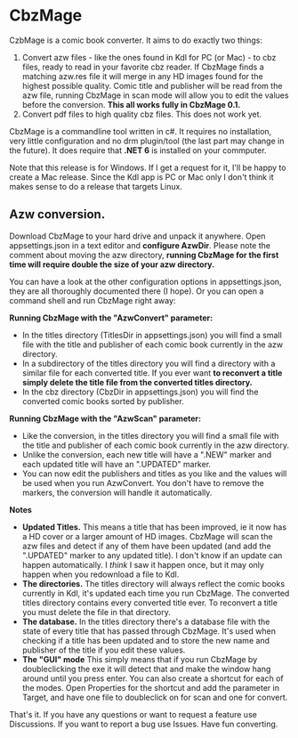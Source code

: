 # CbzMage
CzbMage is a comic book converter. It aims to do exactly two things:
1. Convert azw files - like the ones found in Kdl for PC (or Mac) - to cbz files, ready to read in your favorite cbz reader. If CbzMage finds a matching azw.res file it will merge in any HD images found for the highest possible quality. Comic title and publisher will be read from the azw file, running CbzMage in scan mode will allow you to edit the values before the conversion. **This all works fully in CbzMage 0.1.**
2. Convert pdf files to high quality cbz files. This does not work yet.

CbzMage is a commandline tool written in c#. It requires no installation, very little configuration and no drm plugin/tool (the last part may change in the future). It does require that **.NET 6** is installed on your commputer.

Note that this release is for Windows. If I get a request for it, I'll be happy to create a Mac release. Since the Kdl app is PC or Mac only I don't think it makes sense to do a release that targets Linux.

## Azw conversion.

Download CbzMage to your hard drive and unpack it anywhere. Open appsettings.json in a text editor and **configure AzwDir**. Please note the comment about moving the azw directory, **running CbzMage for the first time will require double the size of your azw directory.**

You can have a look at the other configuration options in appsettings.json, they are all thoroughly documented there (I hope). Or you can open a command shell and run CbzMage right away: 

**Running CbzMage with the "AzwConvert" parameter:**

* In the titles directory (TitlesDir in appsettings.json) you will find a small file with the title and publisher of each comic book currently in the azw directory.  
* In a subdirectory of the titles directory you will find a directory with a similar file for each converted title. If you ever want **to reconvert a title simply delete the title file from the converted titles directory.**
* In the cbz directory (CbzDir in appsettings.json) you will find the converted comic books sorted by publisher. 

**Running CbzMage with the "AzwScan" parameter:**

* Like the conversion, in the titles directory you will find a small file with the title and publisher of each comic book currently in the azw directory.  
* Unlike the conversion, each new title will have a ".NEW" marker and each updated title will have an ".UPDATED" marker. 
* You can now edit the publishers and titles as you like and the values will be used when you run AzwConvert. You don't have to remove the markers, the conversion will handle it automatically.

**Notes**

* **Updated Titles.** This means a title that has been improved, ie it now has a HD cover or a larger amount of HD images. CbzMage will scan the azw files and detect if any of them have been updated (and add the ".UPDATED" marker to any updated title). I don't know if an update can happen automatically. I *think* I saw it happen once, but it may only happen when you redownload a file to Kdl.
* **The directories.** The titles directory will always reflect the comic books currently in Kdl, it's updated each time you run CbzMage. The converted titles directory contains every converted title ever. To reconvert a title you must delete the file in that directory.
* **The database.** In the titles directory there's a database file with the state of every title that has passed through CbzMage. It's used when checking if a title has been updated and to store the new name and publisher of the title if you edit these values.
* **The "GUI" mode** This simply means that if you run CbzMage by doubleclicking the exe it will detect that and make the window hang around until you press enter. You can also create a shortcut for each of the modes. Open Properties for the shortcut and add the parameter in Target, and have one file to doubleclick on for scan and one for convert.      

That's it. If you have any questions or want to request a feature use Discussions. If you want to report a bug use Issues. Have fun converting.
